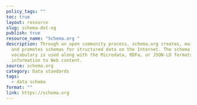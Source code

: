 ```yaml
---
policy_tags: ""
toc: true
layout: resource
slug: schema-dot-og
publish: true
resource_name: "Schema.org "
description: Through an open community process, schema.org creates, maintains,
  and promotes schemas for structured data on the Internet. The schema.org
  vocabulary is used along with the Microdata, RDFa, or JSON-LD formats to add
  information to Web content.
source: schema.org
category: Data standards
tags:
  - data schema
format: ""
link: https://schema.org
---
```

